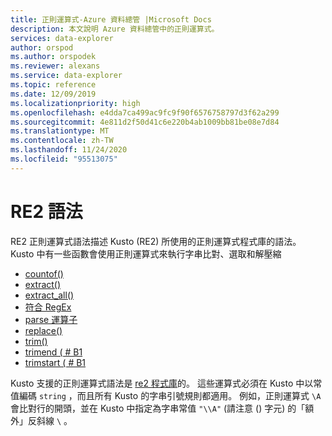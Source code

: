 ```yaml
---
title: 正則運算式-Azure 資料總管 |Microsoft Docs
description: 本文說明 Azure 資料總管中的正則運算式。
services: data-explorer
author: orspod
ms.author: orspodek
ms.reviewer: alexans
ms.service: data-explorer
ms.topic: reference
ms.date: 12/09/2019
ms.localizationpriority: high
ms.openlocfilehash: e4dda7ca499ac9fc9f90f6576758797d3f62a299
ms.sourcegitcommit: 4e811d2f50d41c6e220b4ab1009bb81be08e7d84
ms.translationtype: MT
ms.contentlocale: zh-TW
ms.lasthandoff: 11/24/2020
ms.locfileid: "95513075"
---
```

# <a name="re2-syntax"></a>RE2 語法

RE2 正則運算式語法描述 Kusto (RE2) 所使用的正則運算式程式庫的語法。
Kusto 中有一些函數會使用正則運算式來執行字串比對、選取和解壓縮

- [countof()](countoffunction.md)
- [extract()](extractfunction.md)
- [extract_all()](extractallfunction.md)
- [符合 RegEx](datatypes-string-operators.md)
- [parse 運算子](parseoperator.md)
- [replace()](replacefunction.md)
- [trim()](trimfunction.md)
- [trimend ( # B1 ](trimendfunction.md)
- [trimstart ( # B1 ](trimstartfunction.md)

Kusto 支援的正則運算式語法是 [re2 程式庫](https://github.com/google/re2/wiki/Syntax)的。 這些運算式必須在 Kusto 中以常值編碼 `string` ，而且所有 Kusto 的字串引號規則都適用。 例如，正則運算式 `\A` 會比對行的開頭，並在 Kusto 中指定為字串常值 `"\\A"` (請注意 () 字元) 的「額外」反斜線 `\` 。
